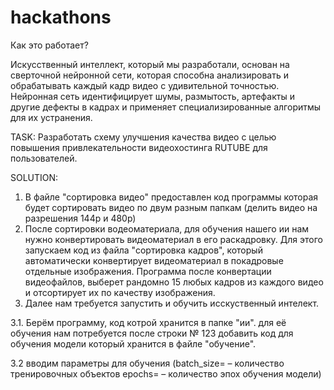 # hackathons

Как это работает?

Искусственный интеллект, который мы разработали, основан на сверточной нейронной сети, которая способна анализировать и обрабатывать каждый кадр видео с удивительной точностью. Нейронная сеть идентифицирует шумы, размытость, артефакты и другие дефекты в кадрах и применяет специализированные алгоритмы для их устранения.


TASK:
Разработать схему улучшения качества видео с целью повышения привлекательности 
видеохостинга RUTUBE для пользователей.

SOLUTION: 
1.  В файле "сортировка видео" предоставлен код программы которая будет сортировать видео по двум разным папкам (делить видео на разрешения 144р и 480р)
2.  После сортировки водеоматериала, для обучения нашего ии нам нужно конвертировать видеоматериал в его раскадровку.
    Для этого запускаем код из файла "сортировка кадров", который автоматически конвертирует видеоматериал в покадровые отдельные изображения.
    Программа после конвертации видеофайлов, выберет рандомно 15 любых кадров из каждого видео и отсортирует их по качеству изображения.
3.  Далее нам требуется запустить и обучить исскуственный интелект.



3.1.   Берём программу, код котрой хранится в папке "ии". для её обучения нам потребуется после строки № 123 добавить код для обучения модели который хранится в файле "обучение".

3.2    вводим параметры для обучения 
(batch_size= – количество тренировочных объектов
epochs= – количество эпох обучения модели)

